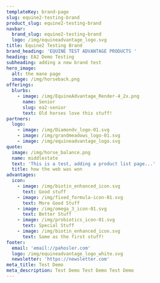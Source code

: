 ```yaml
---
templateKey: brand-page
slug: equine2-testing-brand
product_slug: equine2-testing-brand
navbar:
  brand_slug: equine2-testing-brand
  logo: /img/equineadvantage_logo.svg
title: Equine2 Testing Brand
brand_heading: 'EQUINE TEST ADVANTAGE PRODUCTS '
heading: EA2 Demo Testing
subheading: adding a new brand test
hero_image:
  alt: the mane page
  image: /img/horseback.png
offerings:
  blurbs:
    - image: /img/EquineAdvantage_Render-4_2x.png
      name: Senior
      slug: ea2-senior
      text: Old horses love this stuff!
partners:
  logo:
    - image: /img/Diamondv_logo-01.svg
    - image: /img/grandmeadows_logo-01.svg
    - image: /img/equineadvantage_logo.svg
quote:
  image: /img/horse_balance.png
  name: middlestate
  text: 'This is a test, adding a product list page...'
  title: how the web was won
advantages:
  icon:
    - image: /img/biotin_enhanced_icon.svg
      text: Good stuff
    - image: /img/fixed_formula-icon-01.svg
      text: More Good Stuff
    - image: /img/omega_3_icon-01.svg
      text: Better Stuff
    - image: /img/probiotics_icon-01.svg
      text: Special Stuff
    - image: /img/biotin_enhanced_icon.svg
      text: Same as the first stuff!
footer:
  email: 'email://pahosler.com'
  logo: /img/equineadvantage_logo_white.svg
  newsletter: 'https://newsletter.com'
meta_title: Test Demo
meta_description: Test Demo Test Demo Test Demo
---
```


